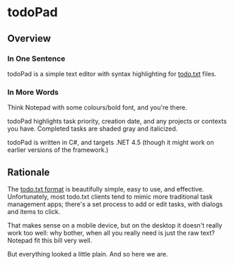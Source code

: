 # todoPad
## Overview
### In One Sentence
todoPad is a simple text editor with syntax highlighting for [todo.txt](http://www.todotxt.com/) files.

### In More Words
Think Notepad with some colours/bold font, and you're there. 

todoPad highlights task priority, creation date, and any projects or contexts you have. Completed tasks are shaded gray and italicized.

todoPad is written in C#, and targets .NET 4.5 (though it might work on earlier versions of the framework.)

## Rationale
The [todo.txt format](https://github.com/ginatrapani/todo.txt-cli/wiki/The-Todo.txt-Format) is beautifully simple, easy to use, and effective. Unfortunately, most todo.txt clients tend to mimic more traditional task management apps; there's a set process to add or edit tasks, with dialogs and items to click.

That makes sense on a mobile device, but on the desktop it doesn't really work too well: why bother, when all you really need is just the raw text? Notepad fit this bill very well.

But everything looked a little plain. And so here we are.
